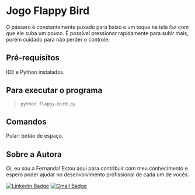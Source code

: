 # Jogo Flappy Bird
O pássaro é constantemente puxado para baixo e um toque na tela faz com que ele suba um pouco. É possível pressionar rapidamente para subir mais, porém cuidado para não perder o controle.

## Pré-requisitos
IDE e Python instalados.

## Para executar o programa
> ```
>python flappy-bird.py
> ```

## Comandos
Pular: botão de espaço.

## Sobre a Autora
Oi, eu sou a Fernanda! Estou aqui para contribuir com meu conhecimento e espero poder ajudar no desenvolvimento profissional de cada um de vocês.

[![Linkedin Badge](https://img.shields.io/badge/-Fernanda_Maki_Hirose-blue?style=flat-square&logo=Linkedin&logoColor=white&link=https://www.linkedin.com/in/fernanda-maki-hirose-801117208/)](https://www.linkedin.com/in/fernanda-maki-hirose-801117208/)  [![Gmail Badge](https://img.shields.io/badge/-femahi2020@gmail.com-c14438?style=flat-square&logo=Gmail&logoColor=white&link=mailto:femahi2020@gmail.com)](mailto:femahi2020@gmail.com)



